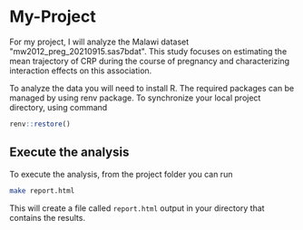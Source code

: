 # My-Project
For my project, I will analyze the Malawi dataset "mw2012_preg_20210915.sas7bdat".
This study focuses on estimating the mean trajectory of CRP during the course of pregnancy and characterizing interaction effects on this association.

To analyze the data you will need to install R. The required packages can be managed by using renv package. To synchronize your local project directory, using command

``` r
renv::restore()
```

## Execute the analysis

To execute the analysis, from the project folder you can run 

``` bash
make report.html
```

This will create a file called `report.html` output in your directory that contains the results.
